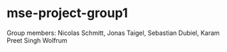 # mse-project-group1
Group members: Nicolas Schmitt, Jonas Taigel, Sebastian Dubiel, Karam Preet Singh Wolfrum
